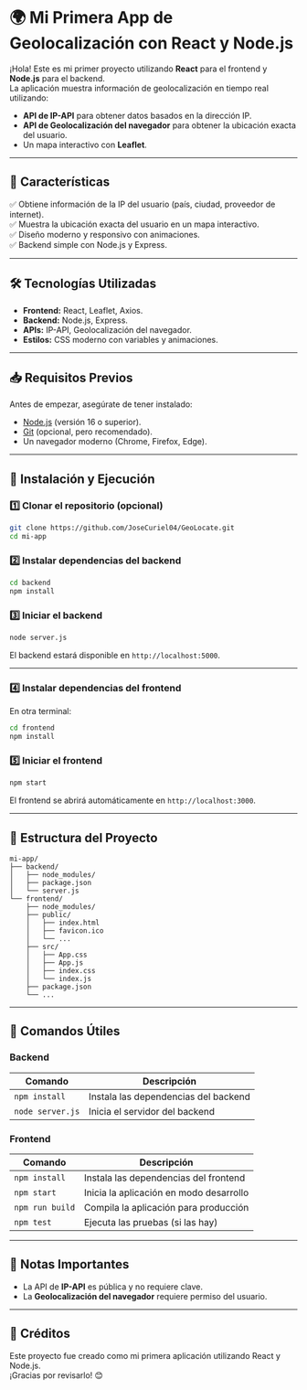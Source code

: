 # 🌍 Mi Primera App de Geolocalización con React y Node.js

¡Hola! Este es mi primer proyecto utilizando **React** para el frontend y **Node.js** para el backend.  
La aplicación muestra información de geolocalización en tiempo real utilizando:  
- **API de IP-API** para obtener datos basados en la dirección IP.  
- **API de Geolocalización del navegador** para obtener la ubicación exacta del usuario.  
- Un mapa interactivo con **Leaflet**.  

---

## 📌 Características
✅ Obtiene información de la IP del usuario (país, ciudad, proveedor de internet).  
✅ Muestra la ubicación exacta del usuario en un mapa interactivo.  
✅ Diseño moderno y responsivo con animaciones.  
✅ Backend simple con Node.js y Express.  

---

## 🛠 Tecnologías Utilizadas
- **Frontend:** React, Leaflet, Axios.  
- **Backend:** Node.js, Express.  
- **APIs:** IP-API, Geolocalización del navegador.  
- **Estilos:** CSS moderno con variables y animaciones.  

---

## 📥 Requisitos Previos
Antes de empezar, asegúrate de tener instalado:  
- [Node.js](https://nodejs.org/) (versión 16 o superior).  
- [Git](https://git-scm.com/) (opcional, pero recomendado).  
- Un navegador moderno (Chrome, Firefox, Edge).  

---

## 🚀 Instalación y Ejecución

### 1️⃣ Clonar el repositorio (opcional)
```bash
git clone https://github.com/JoseCuriel04/GeoLocate.git
cd mi-app
```

### 2️⃣ Instalar dependencias del backend
```bash
cd backend
npm install
```

### 3️⃣ Iniciar el backend
```bash
node server.js
```
El backend estará disponible en `http://localhost:5000`.

---

### 4️⃣ Instalar dependencias del frontend
En otra terminal:
```bash
cd frontend
npm install
```

### 5️⃣ Iniciar el frontend
```bash
npm start
```
El frontend se abrirá automáticamente en `http://localhost:3000`.

---

## 📂 Estructura del Proyecto
```
mi-app/
├── backend/
│   ├── node_modules/
│   ├── package.json
│   └── server.js
└── frontend/
    ├── node_modules/
    ├── public/
    │   ├── index.html
    │   ├── favicon.ico
    │   └── ...
    ├── src/
    │   ├── App.css
    │   ├── App.js
    │   ├── index.css
    │   └── index.js
    ├── package.json
    └── ...
```

---

## 🔧 Comandos Útiles

### Backend
| Comando            | Descripción                          |
|--------------------|--------------------------------------|
| `npm install`      | Instala las dependencias del backend |
| `node server.js`   | Inicia el servidor del backend       |

### Frontend
| Comando             | Descripción                                   |
|---------------------|-----------------------------------------------|
| `npm install`       | Instala las dependencias del frontend         |
| `npm start`         | Inicia la aplicación en modo desarrollo       |
| `npm run build`     | Compila la aplicación para producción         |
| `npm test`          | Ejecuta las pruebas (si las hay)              |

---


## 📝 Notas Importantes
  - La API de **IP-API** es pública y no requiere clave.  
  - La **Geolocalización del navegador** requiere permiso del usuario.  

---

## 🎉 Créditos
Este proyecto fue creado como mi primera aplicación utilizando React y Node.js.  
¡Gracias por revisarlo! 😊

